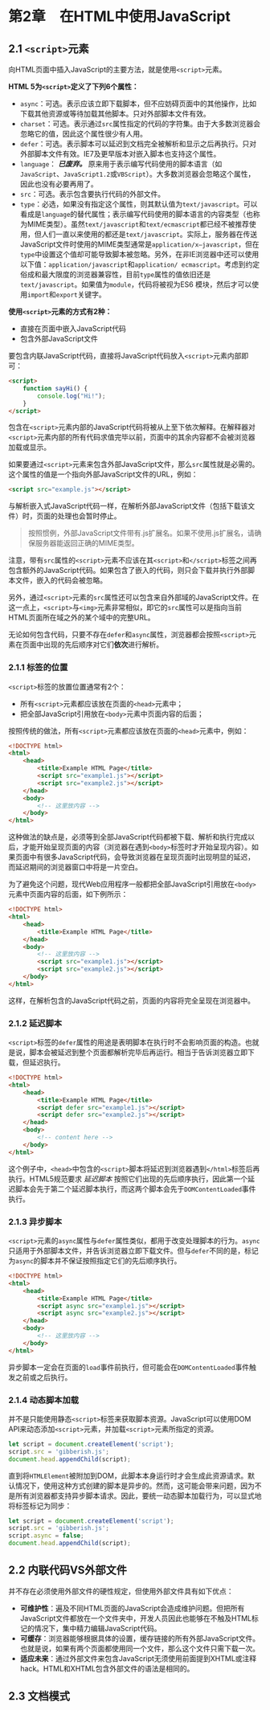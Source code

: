 # 第2章　在HTML中使用JavaScript

## 2.1 `<script>`元素

向HTML页面中插入JavaScript的主要方法，就是使用`<script>`元素。

**HTML 5为`<script>`定义了下列6个属性：**

- `async`：可选。表示应该立即下载脚本，但不应妨碍页面中的其他操作，比如下载其他资源或等待加载其他脚本。只对外部脚本文件有效。
- `charset`：可选。表示通过`src`属性指定的代码的字符集。由于大多数浏览器会忽略它的值，因此这个属性很少有人用。
- `defer`：可选。表示脚本可以延迟到文档完全被解析和显示之后再执行。只对外部脚本文件有效。IE7及更早版本对嵌入脚本也支持这个属性。
- `language`： ***已废弃。*** 原来用于表示编写代码使用的脚本语言（如`JavaScript`、`JavaScript1.2`或`VBScript`）。大多数浏览器会忽略这个属性，因此也没有必要再用了。
- `src`：可选。表示包含要执行代码的外部文件。
- `type`：必选，如果没有指定这个属性，则其默认值为`text/javascript`。可以看成是`language`的替代属性；表示编写代码使用的脚本语言的内容类型（也称为MIME类型）。虽然`text/javascript`和`text/ecmascript`都已经不被推荐使用，但人们一直以来使用的都还是`text/javascript`。实际上，服务器在传送JavaScript文件时使用的MIME类型通常是`application/x–javascript`，但在`type`中设置这个值却可能导致脚本被忽略。另外，在非IE浏览器中还可以使用以下值：`application/javascript`和`application/ ecmascript`。考虑到约定俗成和最大限度的浏览器兼容性，目前`type`属性的值依旧还是`text/javascript`。如果值为`module`，代码将被视为ES6 模块，然后才可以使用`import`和`export`关键字。

**使用`<script>`元素的方式有2种：**

- 直接在页面中嵌入JavaScript代码
- 包含外部JavaScript文件

要包含内联JavaScript代码，直接将JavaScript代码放入`<script>`元素内部即可：

```html
<script>
    function sayHi() {
        console.log("Hi!");
    }
</script>
```

包含在`<script>`元素内部的JavaScript代码将被从上至下依次解释。在解释器对`<script>`元素内部的所有代码求值完毕以前，页面中的其余内容都不会被浏览器加载或显示。

如果要通过`<script>`元素来包含外部JavaScript文件，那么`src`属性就是必需的。这个属性的值是一个指向外部JavaScript文件的URL，例如：

```html
<script src="example.js"></script>
```

与解析嵌入式JavaScript代码一样，在解析外部JavaScript文件（包括下载该文件）时，页面的处理也会暂时停止。

> 按照惯例，外部JavaScript文件带有.js扩展名。如果不使用.js扩展名，请确保服务器能返回正确的MIME类型。

注意，带有`src`属性的`<script>`元素不应该在其`<script>`和`</script>`标签之间再包含额外的JavaScript代码。如果包含了嵌入的代码，则只会下载并执行外部脚本文件，嵌入的代码会被忽略。

另外，通过`<script>`元素的`src`属性还可以包含来自外部域的JavaScript文件。在这一点上，`<script>`与`<img>`元素非常相似，即它的`src`属性可以是指向当前HTML页面所在域之外的某个域中的完整URL。

无论如何包含代码，只要不存在`defer`和`async`属性，浏览器都会按照`<script>`元素在页面中出现的先后顺序对它们**依次**进行解析。

### 2.1.1 标签的位置

`<script>`标签的放置位置通常有2个：

- 所有`<script>`元素都应该放在页面的`<head>`元素中；
- 把全部JavaScript引用放在`<body>`元素中页面内容的后面；

按照传统的做法，所有`<script>`元素都应该放在页面的`<head>`元素中，例如：

```html
<!DOCTYPE html>
<html>
	<head>
		<title>Example HTML Page</title>
        <script src="example1.js"></script>
        <script src="example2.js"></script>
    </head>
    <body>
		<!-- 这里放内容 -->
    </body>
</html>
```

这种做法的缺点是，必须等到全部JavaScript代码都被下载、解析和执行完成以后，才能开始呈现页面的内容（浏览器在遇到`<body>`标签时才开始呈现内容）。如果页面中有很多JavaScript代码，会导致浏览器在呈现页面时出现明显的延迟，而延迟期间的浏览器窗口中将是一片空白。

为了避免这个问题，现代Web应用程序一般都把全部JavaScript引用放在`<body>`元素中页面内容的后面，如下例所示：

```html
<!DOCTYPE html>
<html>
    <head>
        <title>Example HTML Page</title>
    </head>
    <body>
        <!-- 这里放内容 -->
        <script src="example1.js"></script>
        <script src="example2.js"></script>
    </body>
</html>
```

这样，在解析包含的JavaScript代码之前，页面的内容将完全呈现在浏览器中。

### 2.1.2 延迟脚本
`<script>`标签的`defer`属性的用途是表明脚本在执行时不会影响页面的构造。也就是说，脚本会被延迟到整个页面都解析完毕后再运行。相当于告诉浏览器立即下载，但延迟执行。

```html
<!DOCTYPE html>
<html>
    <head>
        <title>Example HTML Page</title>
        <script defer src="example1.js"></script>
        <script defer src="example2.js"></script>
    </head>
    <body>
        <!-- content here -->
    </body>
</html>
```

这个例子中，`<head>`中包含的`<script>`脚本将延迟到浏览器遇到`</html>`标签后再执行。HTML5规范要求 *延迟脚本* 按照它们出现的先后顺序执行，因此第一个延迟脚本会先于第二个延迟脚本执行，而这两个脚本会先于`DOMContentLoaded`事件执行。

### 2.1.3 异步脚本
`<script>`元素的`async`属性与`defer`属性类似，都用于改变处理脚本的行为。`async`只适用于外部脚本文件，并告诉浏览器立即下载文件。但与`defer`不同的是，标记为`async`的脚本并不保证按照指定它们的先后顺序执行。

```html
<!DOCTYPE html>
<html>
    <head>
        <title>Example HTML Page</title>
        <script async src="example1.js"></script>
        <script async src="example2.js"></script>
    </head>
    <body>
        <!-- 这里放内容 -->
    </body>
</html>
```

异步脚本一定会在页面的`load`事件前执行，但可能会在`DOMContentLoaded`事件触发之前或之后执行。

### 2.1.4 动态脚本加载

并不是只能使用静态`<script>`标签来获取脚本资源。JavaScript可以使用DOM API来动态添加`<script>`元素，并加载`<script>`元素所指定的资源。

```js
let script = document.createElement('script');
script.src = 'gibberish.js';
document.head.appendChild(script);
```

直到将`HTMLElement`被附加到DOM，此脚本本身运行时才会生成此资源请求。默认情况下，使用这种方式创建的脚本是异步的。然而，这可能会带来问题，因为不是所有浏览器都支持异步脚本请求。因此，要统一动态脚本加载行为，可以显式地将标签标记为同步：

```js
let script = document.createElement('script');
script.src = 'gibberish.js';
script.async = false;
document.head.appendChild(script);
```



## 2.2 内联代码VS外部文件

并不存在必须使用外部文件的硬性规定，但使用外部文件具有如下优点：

- **可维护性**：遍及不同HTML页面的JavaScript会造成维护问题。但把所有JavaScript文件都放在一个文件夹中，开发人员因此也能够在不触及HTML标记的情况下，集中精力编辑JavaScript代码。
- **可缓存**：浏览器能够根据具体的设置，缓存链接的所有外部JavaScript文件。也就是说，如果有两个页面都使用同一个文件，那么这个文件只需下载一次。
- **适应未来**：通过外部文件来包含JavaScript无须使用前面提到XHTML或注释hack。HTML和XHTML包含外部文件的语法是相同的。



## 2.3 文档模式

